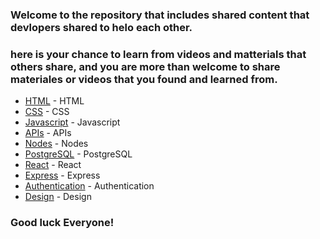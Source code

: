 


### Welcome to the repository that includes shared content that devlopers shared to helo each other.
### here is your chance to learn from videos and matterials that others share, and you are more than welcome to share materiales or videos that you found and learned from.



* [HTML](HTML/README.md)  - HTML
* [CSS](CSS/README.md)  - CSS
* [Javascript](Javascript/README.md)  - Javascript
* [APIs](APIs/README.md)  - APIs
* [Nodes](Nodes/README.md)  - Nodes
* [PostgreSQL](PostgreSQL/README.md)  - PostgreSQL
* [React](React/README.md)  - React
* [Express](Express/README.md)  - Express
* [Authentication](Authentication/README.md)  - Authentication
* [Design](Design/README.md)  - Design

### Good luck Everyone!

